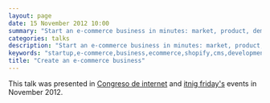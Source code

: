 ```yaml
---
layout: page
date: 15 November 2012 10:00
summary: "Start an e-commerce business in minutes: market, product, demand analysis or creation, tools, costs."
categories: talks
description: "Start an e-commerce business in minutes: market, product, demand analysis or creation, tools, costs."
keywords: "startup,e-commerce,business,ecommerce,shopify,cms,development,marketing,seo,sem"
title: "Create an e-commerce business"
---
```


<script async="true" class="speakerdeck-embed" data-id="4ec50458e2f5020054007f5a" src="//speakerdeck.com/assets/embed.js"> </script>

This talk was presented in [Congreso de internet](http://www.congresodeinternet.com/) and [itnig friday's](http://itnig.net/en/fridays) events in November 2012.
